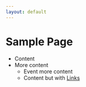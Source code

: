 ```yaml
---
layout: default
---
```

# Sample Page
- Content
- More content
    * Event more content
    * Content but with [Links](https://example.com/)